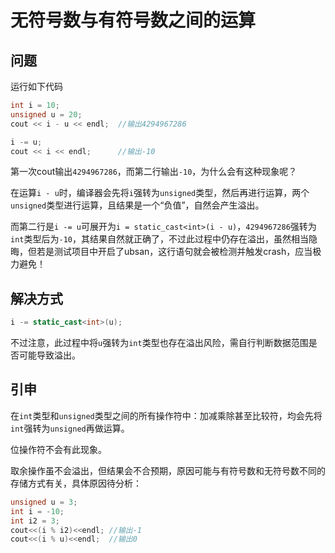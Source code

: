 # 无符号数与有符号数之间的运算

## 问题

运行如下代码
```cpp
int i = 10;
unsigned u = 20;
cout << i - u << endl;  //输出4294967286

i -= u;
cout << i << endl;      //输出-10
```
第一次cout输出`4294967286`，而第二行输出`-10`，为什么会有这种现象呢？

在运算`i - u`时，编译器会先将`i`强转为`unsigned`类型，然后再进行运算，两个`unsigned`类型进行运算，且结果是一个“负值”，自然会产生溢出。

而第二行是`i -= u`可展开为`i = static_cast<int>(i - u)`，`4294967286`强转为`int`类型后为`-10`，其结果自然就正确了，不过此过程中仍存在溢出，虽然相当隐晦，但若是测试项目中开启了ubsan，这行语句就会被检测并触发crash，应当极力避免！

## 解决方式

```cpp
i -= static_cast<int>(u);
```
不过注意，此过程中将`u`强转为`int`类型也存在溢出风险，需自行判断数据范围是否可能导致溢出。

## 引申

在`int`类型和`unsigned`类型之间的所有操作符中：加减乘除甚至比较符，均会先将`int`强转为`unsigned`再做运算。

位操作符不会有此现象。

取余操作虽不会溢出，但结果会不合预期，原因可能与有符号数和无符号数不同的存储方式有关，具体原因待分析：

```cpp
unsigned u = 3;
int i = -10;
int i2 = 3;
cout<<(i % i2)<<endl; //输出-1
cout<<(i % u)<<endl;  //输出0
```